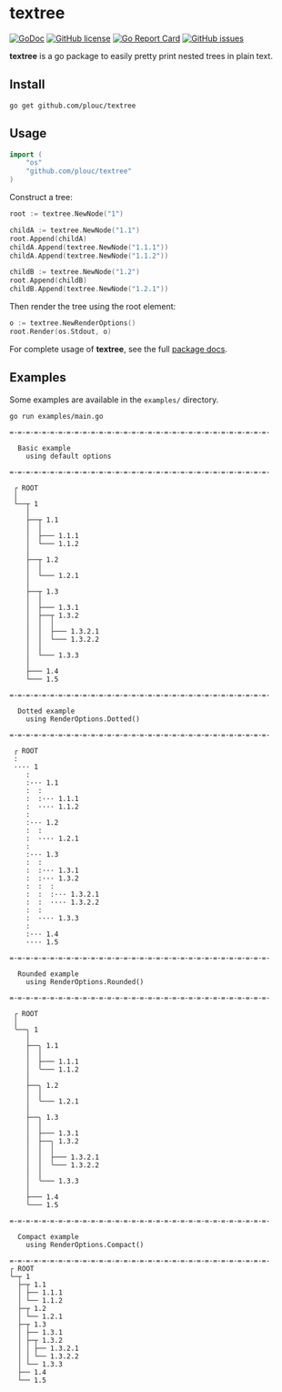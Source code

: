 # textree

[![GoDoc](https://godoc.org/github.com/plouc/textree?status.svg)](https://godoc.org/github.com/plouc/textree)
[![GitHub license](https://img.shields.io/github/license/plouc/textree.svg)](https://github.com/plouc/textree/blob/master/LICENSE)
[![Go Report Card](https://goreportcard.com/badge/github.com/plouc/textree)](https://goreportcard.com/report/github.com/plouc/textree)
[![GitHub issues](https://img.shields.io/github/issues/plouc/textree.svg)](https://github.com/plouc/textree/issues)

**textree** is a go package to easily pretty print nested trees in plain text.

## Install

```
go get github.com/plouc/textree
```

## Usage

```go
import (
	"os"
	"github.com/plouc/textree"
)
```

Construct a tree:

```go
root := textree.NewNode("1")

childA := textree.NewNode("1.1")
root.Append(childA)
childA.Append(textree.NewNode("1.1.1"))
childA.Append(textree.NewNode("1.1.2"))

childB := textree.NewNode("1.2")
root.Append(childB)
childB.Append(textree.NewNode("1.2.1"))
```

Then render the tree using the root element:

```go
o := textree.NewRenderOptions()
root.Render(os.Stdout, o)
```

For complete usage of **textree**, see the full [package docs](https://godoc.org/github.com/plouc/textree).

## Examples

Some examples are available in the `examples/` directory.

```
go run examples/main.go
```

```
=-=-=-=-=-=-=-=-=-=-=-=-=-=-=-=-=-=-=-=-=-=-=-=-=-=-=-=-=-=-=-=-

  Basic example
    using default options

=-=-=-=-=-=-=-=-=-=-=-=-=-=-=-=-=-=-=-=-=-=-=-=-=-=-=-=-=-=-=-=-

 ┌ ROOT
 │
 └──┬ 1
    │
    ├──┬ 1.1
    │  │
    │  ├─── 1.1.1
    │  └─── 1.1.2
    │
    ├──┬ 1.2
    │  │
    │  └─── 1.2.1
    │
    ├──┬ 1.3
    │  │
    │  ├─── 1.3.1
    │  ├──┬ 1.3.2
    │  │  │
    │  │  ├─── 1.3.2.1
    │  │  └─── 1.3.2.2
    │  │
    │  └─── 1.3.3
    │
    ├─── 1.4
    └─── 1.5

=-=-=-=-=-=-=-=-=-=-=-=-=-=-=-=-=-=-=-=-=-=-=-=-=-=-=-=-=-=-=-=-

  Dotted example
    using RenderOptions.Dotted()

=-=-=-=-=-=-=-=-=-=-=-=-=-=-=-=-=-=-=-=-=-=-=-=-=-=-=-=-=-=-=-=-

 ┌ ROOT
 :
 ···· 1
    :
    :··· 1.1
    :  :
    :  :··· 1.1.1
    :  ···· 1.1.2
    :
    :··· 1.2
    :  :
    :  ···· 1.2.1
    :
    :··· 1.3
    :  :
    :  :··· 1.3.1
    :  :··· 1.3.2
    :  :  :
    :  :  :··· 1.3.2.1
    :  :  ···· 1.3.2.2
    :  :
    :  ···· 1.3.3
    :
    :··· 1.4
    ···· 1.5

=-=-=-=-=-=-=-=-=-=-=-=-=-=-=-=-=-=-=-=-=-=-=-=-=-=-=-=-=-=-=-=-

  Rounded example
    using RenderOptions.Rounded()

=-=-=-=-=-=-=-=-=-=-=-=-=-=-=-=-=-=-=-=-=-=-=-=-=-=-=-=-=-=-=-=-

 ┌ ROOT
 │
 ╰──╮ 1
    │
    ├──╮ 1.1
    │  │
    │  ├─── 1.1.1
    │  ╰─── 1.1.2
    │
    ├──╮ 1.2
    │  │
    │  ╰─── 1.2.1
    │
    ├──╮ 1.3
    │  │
    │  ├─── 1.3.1
    │  ├──╮ 1.3.2
    │  │  │
    │  │  ├─── 1.3.2.1
    │  │  ╰─── 1.3.2.2
    │  │
    │  ╰─── 1.3.3
    │
    ├─── 1.4
    ╰─── 1.5

=-=-=-=-=-=-=-=-=-=-=-=-=-=-=-=-=-=-=-=-=-=-=-=-=-=-=-=-=-=-=-=-

  Compact example
    using RenderOptions.Compact()

=-=-=-=-=-=-=-=-=-=-=-=-=-=-=-=-=-=-=-=-=-=-=-=-=-=-=-=-=-=-=-=-
┌ ROOT
└─┬ 1
  ├─┬ 1.1
  │ ├── 1.1.1
  │ └── 1.1.2
  ├─┬ 1.2
  │ └── 1.2.1
  ├─┬ 1.3
  │ ├── 1.3.1
  │ ├─┬ 1.3.2
  │ │ ├── 1.3.2.1
  │ │ └── 1.3.2.2
  │ └── 1.3.3
  ├── 1.4
  └── 1.5
```